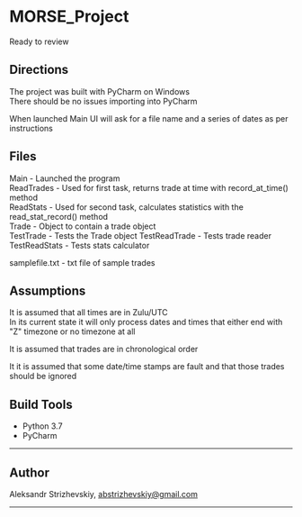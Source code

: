 # MORSE_Project

Ready to review


## Directions
   
   The project was built with PyCharm on Windows  
   There should be no issues importing into PyCharm  
   
   When launched Main UI will ask for a file name and a series of dates as per instructions  
   

## Files
   
   Main - Launched the program  
   ReadTrades - Used for first task, returns trade at time with record_at_time() method   
   ReadStats - Used for second task, calculates statistics  with the read_stat_record() method  
   Trade - Object to contain a trade object  
   TestTrade - Tests the Trade object
   TestReadTrade - Tests trade reader
   TestReadStats - Tests stats calculator
   
   samplefile.txt - txt file of sample trades

## Assumptions

It is assumed that all times are in Zulu/UTC  
In its current state it will only process dates and times that either end with "Z" timezone or no timezone at all  

It is assumed that trades are in chronological order  

It it is assumed that some date/time stamps are fault and that those trades should be ignored  


## Build Tools

- Python 3.7
- PyCharm
---

## Author

Aleksandr Strizhevskiy, abstrizhevskiy@gmail.com

---
